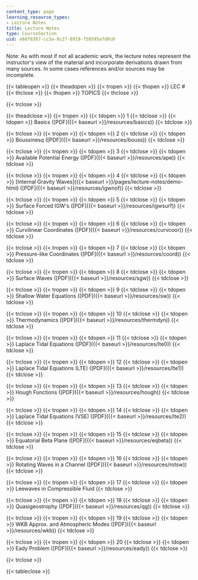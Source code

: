 ```yaml
---
content_type: page
learning_resource_types:
- Lecture Notes
title: Lecture Notes
type: CourseSection
uid: e66f8387-cc3a-8c27-8919-f58595a7d8c0
---
```


Note: As with most if not all academic work, the lecture notes represent the instructor's view of the material and incorporate derivations drawn from many sources. In some cases references and/or sources may be incomplete.

{{< tableopen >}}
{{< theadopen >}}
{{< tropen >}}
{{< thopen >}}
LEC #
{{< thclose >}}
{{< thopen >}}
TOPICS
{{< thclose >}}

{{< trclose >}}

{{< theadclose >}}
{{< tropen >}}
{{< tdopen >}}
1
{{< tdclose >}}
{{< tdopen >}}
Basics ([PDF]({{< baseurl >}}/resources/basics))
{{< tdclose >}}

{{< trclose >}}
{{< tropen >}}
{{< tdopen >}}
2
{{< tdclose >}}
{{< tdopen >}}
Boussinesq ([PDF]({{< baseurl >}}/resources/bouss))
{{< tdclose >}}

{{< trclose >}}
{{< tropen >}}
{{< tdopen >}}
3
{{< tdclose >}}
{{< tdopen >}}
Available Potential Energy ([PDF]({{< baseurl >}}/resources/ape))
{{< tdclose >}}

{{< trclose >}}
{{< tropen >}}
{{< tdopen >}}
4
{{< tdclose >}}
{{< tdopen >}}
[Internal Gravity Waves]({{< baseurl >}}/pages/lecture-notes/demo-html) ([PDF]({{< baseurl >}}/resources/igwnof))
{{< tdclose >}}

{{< trclose >}}
{{< tropen >}}
{{< tdopen >}}
5
{{< tdclose >}}
{{< tdopen >}}
Surface Forced IGW's ([PDF]({{< baseurl >}}/resources/igwsurf))
{{< tdclose >}}

{{< trclose >}}
{{< tropen >}}
{{< tdopen >}}
6
{{< tdclose >}}
{{< tdopen >}}
Curvilinear Coordinates ([PDF]({{< baseurl >}}/resources/curvcoor))
{{< tdclose >}}

{{< trclose >}}
{{< tropen >}}
{{< tdopen >}}
7
{{< tdclose >}}
{{< tdopen >}}
Pressure-like Coordinates ([PDF]({{< baseurl >}}/resources/coord))
{{< tdclose >}}

{{< trclose >}}
{{< tropen >}}
{{< tdopen >}}
8
{{< tdclose >}}
{{< tdopen >}}
Surface Waves ([PDF]({{< baseurl >}}/resources/sgw))
{{< tdclose >}}

{{< trclose >}}
{{< tropen >}}
{{< tdopen >}}
9
{{< tdclose >}}
{{< tdopen >}}
Shallow Water Equations ([PDF]({{< baseurl >}}/resources/sw))
{{< tdclose >}}

{{< trclose >}}
{{< tropen >}}
{{< tdopen >}}
10
{{< tdclose >}}
{{< tdopen >}}
Thermodynamics ([PDF]({{< baseurl >}}/resources/thermdyn))
{{< tdclose >}}

{{< trclose >}}
{{< tropen >}}
{{< tdopen >}}
11
{{< tdclose >}}
{{< tdopen >}}
Laplace Tidal Equations ([PDF]({{< baseurl >}}/resources/lte0))
{{< tdclose >}}

{{< trclose >}}
{{< tropen >}}
{{< tdopen >}}
12
{{< tdclose >}}
{{< tdopen >}}
Laplace Tidal Equations (LTE) ([PDF]({{< baseurl >}}/resources/lte1))
{{< tdclose >}}

{{< trclose >}}
{{< tropen >}}
{{< tdopen >}}
13
{{< tdclose >}}
{{< tdopen >}}
Hough Functions ([PDF]({{< baseurl >}}/resources/hough))
{{< tdclose >}}

{{< trclose >}}
{{< tropen >}}
{{< tdopen >}}
14
{{< tdclose >}}
{{< tdopen >}}
Laplace Tidal Equations (VSE) ([PDF]({{< baseurl >}}/resources/lte2))
{{< tdclose >}}

{{< trclose >}}
{{< tropen >}}
{{< tdopen >}}
15
{{< tdclose >}}
{{< tdopen >}}
Equatorial Beta Plane ([PDF]({{< baseurl >}}/resources/eqbeta))
{{< tdclose >}}

{{< trclose >}}
{{< tropen >}}
{{< tdopen >}}
16
{{< tdclose >}}
{{< tdopen >}}
Rotating Waves in a Channel ([PDF]({{< baseurl >}}/resources/rotsw))
{{< tdclose >}}

{{< trclose >}}
{{< tropen >}}
{{< tdopen >}}
17
{{< tdclose >}}
{{< tdopen >}}
Leewaves in Compressible Fluid
{{< tdclose >}}

{{< trclose >}}
{{< tropen >}}
{{< tdopen >}}
18
{{< tdclose >}}
{{< tdopen >}}
Quasigeostrophy ([PDF]({{< baseurl >}}/resources/qg))
{{< tdclose >}}

{{< trclose >}}
{{< tropen >}}
{{< tdopen >}}
19
{{< tdclose >}}
{{< tdopen >}}
WKB Approx. and Atmospheric Modes ([PDF]({{< baseurl >}}/resources/wkb))
{{< tdclose >}}

{{< trclose >}}
{{< tropen >}}
{{< tdopen >}}
20
{{< tdclose >}}
{{< tdopen >}}
Eady Problem ([PDF]({{< baseurl >}}/resources/eady))
{{< tdclose >}}

{{< trclose >}}

{{< tableclose >}}